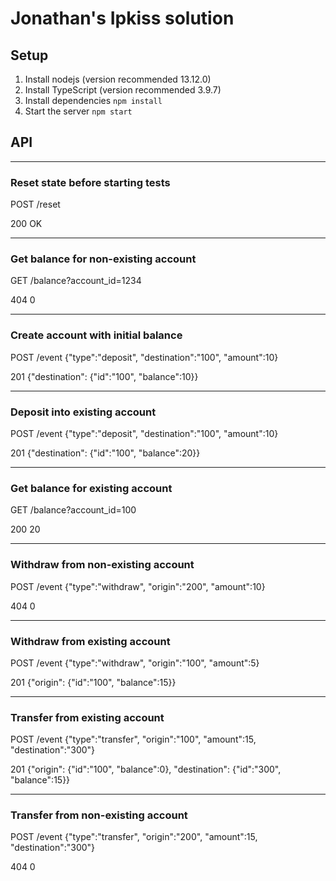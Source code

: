 # Jonathan's Ipkiss solution

## Setup
1. Install nodejs (version recommended 13.12.0)
1. Install TypeScript (version recommended 3.9.7)
1. Install dependencies `npm install`
1. Start the server `npm start`

## API

---
### Reset state before starting tests

POST /reset

200 OK


---
### Get balance for non-existing account

GET /balance?account_id=1234

404 0


---
### Create account with initial balance

POST /event {"type":"deposit", "destination":"100", "amount":10}

201 {"destination": {"id":"100", "balance":10}}


---
### Deposit into existing account

POST /event {"type":"deposit", "destination":"100", "amount":10}

201 {"destination": {"id":"100", "balance":20}}


---
### Get balance for existing account

GET /balance?account_id=100

200 20

---
### Withdraw from non-existing account

POST /event {"type":"withdraw", "origin":"200", "amount":10}

404 0

---
### Withdraw from existing account

POST /event {"type":"withdraw", "origin":"100", "amount":5}

201 {"origin": {"id":"100", "balance":15}}

---
### Transfer from existing account

POST /event {"type":"transfer", "origin":"100", "amount":15, "destination":"300"}

201 {"origin": {"id":"100", "balance":0}, "destination": {"id":"300", "balance":15}}

---
### Transfer from non-existing account

POST /event {"type":"transfer", "origin":"200", "amount":15, "destination":"300"}

404 0
